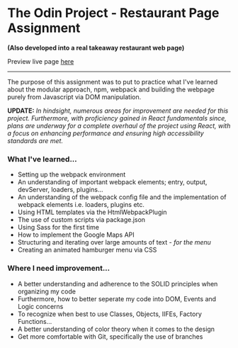 # The Odin Project - Restaurant Page Assignment
**(Also developed into a real takeaway restaurant web page)**

Preview live page [here](https://ferryhillfishandchips.com/)

---

The purpose of this assignment was to put to practice what I've learned about the modular approach, npm, webpack and building the webpage purely from Javascript via DOM manipulation.

**UPDATE:** 
*In hindsight, numerous areas for improvement are needed for this project. Furthermore, with proficiency gained in React fundamentals since, plans are underway for a complete overhaul of the project using React, with a focus on enhancing performance and ensuring high accessibility standards are met.*

### What I've learned...
- Setting up the webpack environment
- An understanding of important webpack elements; entry, output, devServer, loaders, plugins...
- An understanding of the webpack config file and the implementation of webpack elements i.e. loaders, plugins etc.
- Using HTML templates via the HtmlWebpackPlugin
- The use of custom scripts via package.json
- Using Sass for the first time
- How to implement the Google Maps API
- Structuring and iterating over large amounts of text - *for the menu*
- Creating an animated hamburger menu via CSS

### Where I need improvement...
- A better understanding and adherence to the SOLID principles when organizing my code
- Furthermore, how to better seperate my code into DOM, Events and Logic concerns
- To recognize when best to use Classes, Objects, IIFEs, Factory Functions...
- A better understanding of color theory when it comes to the design
- Get more comfortable with Git, specifically the use of branches

